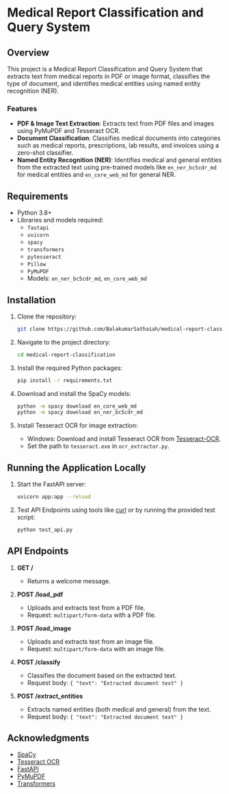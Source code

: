 # Medical Report Classification and Query System

## Overview
This project is a Medical Report Classification and Query System that extracts text from medical reports in PDF or image format, classifies the type of document, and identifies medical entities using named entity recognition (NER).

### Features
- **PDF & Image Text Extraction**: Extracts text from PDF files and images using PyMuPDF and Tesseract OCR.
- **Document Classification**: Classifies medical documents into categories such as medical reports, prescriptions, lab results, and invoices using a zero-shot classifier.
- **Named Entity Recognition (NER)**: Identifies medical and general entities from the extracted text using pre-trained models like `en_ner_bc5cdr_md` for medical entities and `en_core_web_md` for general NER.

## Requirements
- Python 3.8+
- Libraries and models required:
  - `fastapi`
  - `uvicorn`
  - `spacy`
  - `transformers`
  - `pytesseract`
  - `Pillow`
  - `PyMuPDF`
  - Models: `en_ner_bc5cdr_md`, `en_core_web_md`

## Installation
1. Clone the repository:
   ```bash
   git clone https://github.com/BalakumarSathaiah/medical-report-classification.git
   ```
2. Navigate to the project directory:
   ```bash
   cd medical-report-classification
   ```
3. Install the required Python packages:
   ```bash
   pip install -r requirements.txt
   ```

4. Download and install the SpaCy models:
   ```bash
   python -m spacy download en_core_web_md
   python -m spacy download en_ner_bc5cdr_md
   ```

5. Install Tesseract OCR for image extraction:
   - Windows: Download and install Tesseract OCR from [Tesseract-OCR](https://github.com/tesseract-ocr/tesseract).
   - Set the path to `tesseract.exe` in `ocr_extractor.py`.

## Running the Application Locally
1. Start the FastAPI server:
   ```bash
   uvicorn app:app --reload
   ```

2. Test API Endpoints using tools like [curl](https://curl.se/) or by running the provided test script:
   ```bash
   python test_api.py
   ```

## API Endpoints
1. **GET /**
   - Returns a welcome message.
   
2. **POST /load_pdf**
   - Uploads and extracts text from a PDF file.
   - Request: `multipart/form-data` with a PDF file.
   
3. **POST /load_image**
   - Uploads and extracts text from an image file.
   - Request: `multipart/form-data` with an image file.
   
4. **POST /classify**
   - Classifies the document based on the extracted text.
   - Request body: `{ "text": "Extracted document text" }`
   
5. **POST /extract_entities**
   - Extracts named entities (both medical and general) from the text.
   - Request body: `{ "text": "Extracted document text" }`

## Acknowledgments
- [SpaCy](https://spacy.io/)
- [Tesseract OCR](https://github.com/tesseract-ocr/tesseract)
- [FastAPI](https://fastapi.tiangolo.com/)
- [PyMuPDF](https://github.com/pymupdf/PyMuPDF)
- [Transformers](https://huggingface.co/transformers/)
